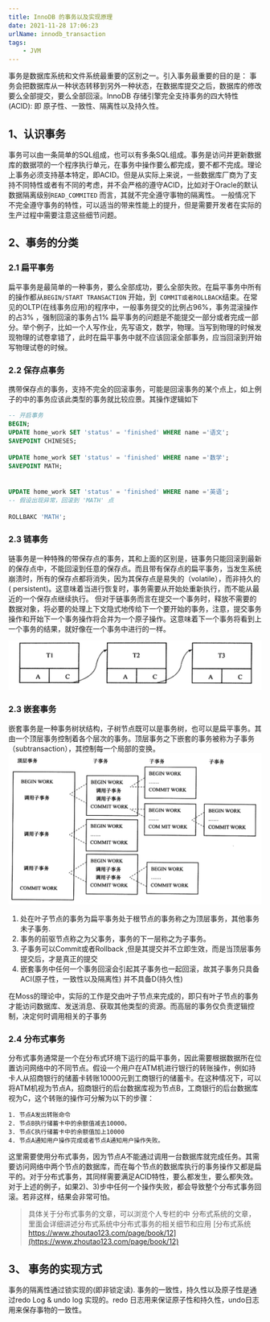 ```yaml
---
title: InnoDB 的事务以及实现原理
date: 2021-11-28 17:06:23
urlName: innodb_transaction
tags:
    - JVM
---
```


事务是数据库系统和文件系统最重要的区别之一。引入事务最重要的目的是： 事务会把数据库从一种状态转移到另外一种状态，在数据库提交之后，数据库的修改要么全部提交，要么全部回滚。InnoDB 存储引擎完全支持事务的四大特性(ACID): 即 原子性、一致性、隔离性以及持久性。

<!--more-->
 
## 1、认识事务
事务可以由一条简单的SQL组成，也可以有多条SQL组成。事务是访问并更新数据库的数据项的一个程序执行单元，在事务中操作要么都完成，要不都不完成。理论上事务必须支持基本特定，即ACID。但是从实际上来说，一些数据库厂商为了支持不同特性或者有不同的考虑，并不会严格的遵守ACID，比如对于Oracle的默认数据隔离级别`READ_COMMITED` 而言，其就不完全遵守事物的隔离性。 一般情况下不完全遵守事务的特性，可以适当的带来性能上的提升，但是需要开发者在实际的生产过程中需要注意这些细节问题。

<a name="DGxvQ"></a>
## 2、事务的分类
<a name="pun2H"></a>
### 2.1 扁平事务
扁平事务是最简单的一种事务，要么全部成功，要么全部失败。在扁平事务中所有的操作都从`BEGIN/START TRANSACTION` 开始，到` COMMIT或者ROLLBACK`结束。在常见的OLTP(在线事务应用)的程序中，一般事务提交的比例占96%，事务混滚操作的占3% ，强制回滚的事务占1%
扁平事务的问题是不能提交一部分或者完成一部分。举个例子，比如一个人写作业，先写语文，数学，物理。当写到物理的时候发现物理的试卷拿错了，此时在扁平事务中就不应该回滚全部事务，应当回滚到开始写物理试卷的时候。

<a name="IeUQq"></a>
### 2.2 保存点事务

携带保存点的事务，支持不完全的回滚事务，可能是回滚事务的某个点上，如上例子的中的事务应该此类型的事务就比较应景。其操作逻辑如下

```sql
-- 开启事务
BEGIN;
UPDATE home_work SET 'status' = 'finished' WHERE name ='语文';
SAVEPOINT CHINESES;

UPDATE home_work SET 'status' = 'finished' WHERE name ='数学';
SAVEPOINT MATH;


UPDATE home_work SET 'status' = 'finished' WHERE name ='英语';
-- 假设出现异常，回滚到 'MATH' 点

ROLLBAKC 'MATH';
```


<a name="VOuif"></a>
### 2.3 链事务
链事务是一种特殊的带保存点的事务，其和上面的区别是，链事务只能回滚到最新的保存点中，不能回滚到任意的保存点。而且带有保存点的扁平事务，当发生系统崩溃时，所有的保存点都将消失，因为其保存点是易失的（volatile），而非持久的( persistent)。这意味着当进行恢复时，事务需要从开始处重新执行，而不能从最近的一个保存点继续执行。
但对于链事务而言在提交一个事务时，释放不需要的数据对象，将必要的处理上下文隐式地传给下一个要开始的事务，注意，提交事务操作和开始下一个事务操作将合并为一个原子操作。这意味着下一个事务将看到上一个事务的结果，就好像在一个事务中进行的一样。

![链事务示意图](../images/mysql/link_transaction.png)

<a name="rcdWm"></a>
### 2.3 嵌套事务
嵌套事务是一种事务树状结构，子树节点既可以是事务树，也可以是扁平事务。其由一个顶层事务控制着各个层次的事务。顶层事务之下嵌套的事务被称为子事务（subtransaction），其控制每一个局部的变换。
![嵌套事务示意图](../images/mysql/sub_transaction.png)

1. 处在叶子节点的事务为扁平事务处于根节点的事务称之为顶层事务，其他事务未子事务.
1. 事务的前驱节点称之为父事务，事务的下一层称之为子事务。
1. 子事务可以Commit或者Rollback ,但是其提交并不立即生效，而是当顶层事务提交后，才是真正的提交
1. 嵌套事务中任何一个事务回滚会引起其子事务也一起回滚，故其子事务只具备ACI(原子性，一致性以及隔离性) 并不具备D(持久性)


在Moss的理论中，实际的工作是交由叶子节点来完成的，即只有叶子节点的事务才能访问数据库、发送消息、获取其他类型的资源。而高层的事务仅负责逻辑控制，决定何时调用相关的子事务

<a name="uoqCz"></a>
### 2.4 分布式事务

分布式事务通常是一个在分布式环境下运行的扁平事务，因此需要根据数据所在位置访问网络中的不同节点。假设一个用户在ATM机进行银行的转账操作，例如持卡人从招商银行的储蓄卡转账10000元到工商银行的储蓄卡。在这种情况下，可以将ATM机视为节点A，招商银行的后台数据库视为节点B，工商银行的后台数据库视为C，这个转账的操作可分解为以下的步骤：
```
1. 节点A发出转账命令
2. 节点B执行储蓄卡中的余额值减去10000。
3. 节点C执行储蓄卡中的余额值加上10000
4. 节点A通知用户操作完成或者节点A通知用户操作失败。
```

这里需要使用分布式事务，因为节点A不能通过调用一台数据库就完成任务。其需要访问网络中两个节点的数据库，而在每个节点的数据库执行的事务操作又都是扁平的。对于分布式事务，其同样需要满足ACID特性，要么都发生，要么都失效。对于上述的例子，如果2)、3)步中任何一个操作失败，都会导致整个分布式事务回滚。若非这样，结果会非常可怕。

> 具体关于分布式事务的文章，可以浏览个人专栏的中 分布式系统的文章，里面会详细讲述分布式系统中分布式事务的相关细节和应用 [分布式系统  https://www.zhoutao123.com/page/book/12](https://www.zhoutao123.com/page/book/12)



<a name="tyaeH"></a>
## 3、 事务的实现方式
事务的隔离性通过锁实现的(即非锁定读). 事务的一致性，持久性以及原子性是通过redo Log & undo log 实现的。redo 日志用来保证原子性和持久性，undo日志用来保存事物的一致性。




